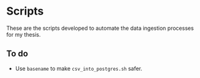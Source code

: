 # Scripts

These are the scripts developed to automate the data ingestion processes for my thesis.

## To do 

* Use `basename` to make `csv_into_postgres.sh` safer.
